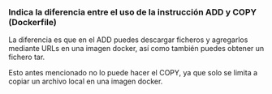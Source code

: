 ### Indica la diferencia entre el uso de la instrucción ADD y COPY (Dockerfile)

La diferencia es que en el ADD puedes descargar ficheros y agregarlos mediante URLs en una imagen docker, así como también puedes obtener un fichero tar. 

Esto antes mencionado no lo puede hacer el COPY, ya que solo se limita a copiar un archivo local en una imagen docker.
